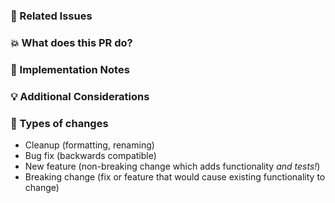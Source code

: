<!-- Thanks for Contributing to Selenium! -->
<!-- Please read our contribution guidelines: https://github.com/SeleniumHQ/selenium/blob/trunk/CONTRIBUTING.md -->

### 🔗 Related Issues
<!-- Example: Fixes #1234 or Closes #5678 -->
<!-- If the reason for this PR is not obvious, consider creating an issue for it first -->

### 💥 What does this PR do?
<!-- Describe what this change includes and how it works -->

### 🔧 Implementation Notes
<!--- Why did you implement it this way? -->
<!--- What alternatives to this approach did you consider? -->

### 💡 Additional Considerations
<!--- Are there any decisions that need to be made before accepting this PR? -->
<!--- Is there any follow-on work that needs to be done? (e.g., docs, tests, etc.) -->

### 🔄 Types of changes
<!-- ✂️ Please delete anything that doesn't apply -->
- Cleanup (formatting, renaming)
- Bug fix (backwards compatible)
- New feature (non-breaking change which adds functionality *and tests!*)
- Breaking change (fix or feature that would cause existing functionality to change)
